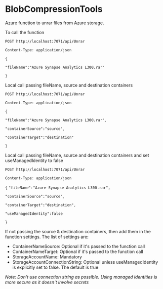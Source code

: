 # BlobCompressionTools
Azure function to unrar files from Azure storage.

To call the function

`POST http://localhost:7071/api/Unrar`

`Content-Type: application/json`





`{`

  `"fileName":"Azure Synapse Analytics L300.rar"`

`}`



Local call passing fileName, source and destination containers

`POST http://localhost:7071/api/Unrar`

`Content-Type: application/json`





`{`

  `"fileName":"Azure Synapse Analytics L300.rar",`

  `"containerSource":"source",`

  `"containerTarget":"destination"`

`}`

Local call passing fileName, source and destination containers and set useManagedIdentity to false

`POST http://localhost:7071/api/Unrar`

`Content-Type: application/json`





`{`
  `"fileName":"Azure Synapse Analytics L300.rar",`

  `"containerSource":"source",`

  `"containerTarget":"destination",`

  `"useManagedIdentity":false`

`}`

If not passing the source & destination containers, then add them in the function settings. The list of settings are:

-   ContainerNameSource: Optional if it's passed to the function call
-   ContainerNameTarget: Optional if it's passed to the function call
-   StorageAccountName: Mandatory
-   StorageAccountConnectionString: Optional unless useManagedIdentity is explicitly set to false. The default is true



*Note: Don't use connection string as possible. Using managed identities is more secure as it doesn't involve secrets*



